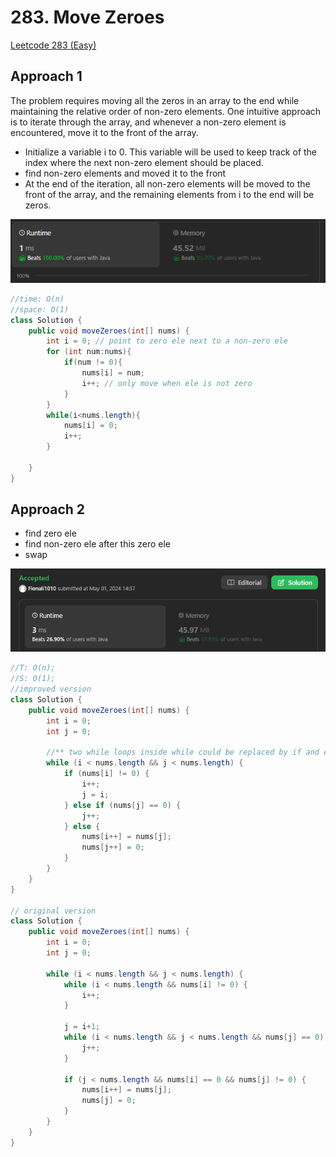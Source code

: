 # 283. Move Zeroes

[Leetcode 283 (Easy)][283]

[283]: https://leetcode.com/problems/move-zeroes/description/

## Approach 1
The problem requires moving all the zeros in an array to the end while maintaining the relative order of non-zero elements. One intuitive approach is to iterate through the array, and whenever a non-zero element is encountered, move it to the front of the array.
- Initialize a variable i to 0. This variable will be used to keep track of the index where the next non-zero element should be placed.
- find non-zero elements and moved it to the front
- At the end of the iteration, all non-zero elements will be moved to the front of the array, and the remaining elements from i to the end will be zeros.

![alt text](image-7.png)

```java
//time: O(n)
//space: O(1)
class Solution {
    public void moveZeroes(int[] nums) {
        int i = 0; // point to zero ele next to a non-zero ele
        for (int num:nums){
            if(num != 0){
                nums[i] = num;
                i++; // only move when ele is not zero
            }
        }
        while(i<nums.length){
            nums[i] = 0;
            i++;
        }
    
    }
}
```

## Approach 2
- find zero ele
- find non-zero ele after this zero ele
- swap

![alt text](image-5.png)

```java
//T: O(n);
//S: O(1);
//improved version
class Solution {
    public void moveZeroes(int[] nums) {
        int i = 0;
        int j = 0;

        //** two while loops inside while could be replaced by if and else if 
        while (i < nums.length && j < nums.length) {
            if (nums[i] != 0) {
                i++;
                j = i;
            } else if (nums[j] == 0) {
                j++;
            } else {
                nums[i++] = nums[j];
                nums[j++] = 0;
            }
        }
    }
}

// original version
class Solution {
    public void moveZeroes(int[] nums) {
        int i = 0;
        int j = 0;

        while (i < nums.length && j < nums.length) {
            while (i < nums.length && nums[i] != 0) {
                i++;
            }

            j = i+1;
            while (i < nums.length && j < nums.length && nums[j] == 0) {
                j++;
            }

            if (j < nums.length && nums[i] == 0 && nums[j] != 0) {
                nums[i++] = nums[j];
                nums[j] = 0;
            }
        }
    }
}
```